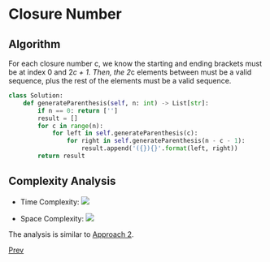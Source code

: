 # Closure Number

## Algorithm

For each closure number c, we know the starting and ending brackets must be at index 0 and 2*c + 1. Then, the 2*c elements between must be a valid sequence, plus the rest of the elements must be a valid sequence.

```python
class Solution:
    def generateParenthesis(self, n: int) -> List[str]:
        if n == 0: return ['']
        result = []
        for c in range(n):
            for left in self.generateParenthesis(c):
                for right in self.generateParenthesis(n - c - 1):
                    result.append('({}){}'.format(left, right))
        return result
```

## Complexity Analysis

* Time Complexity: ![](3.png)

* Space Complexity: ![](3.png)

The analysis is similar to [Approach 2](solution2.md).

[Prev](solution2.md)